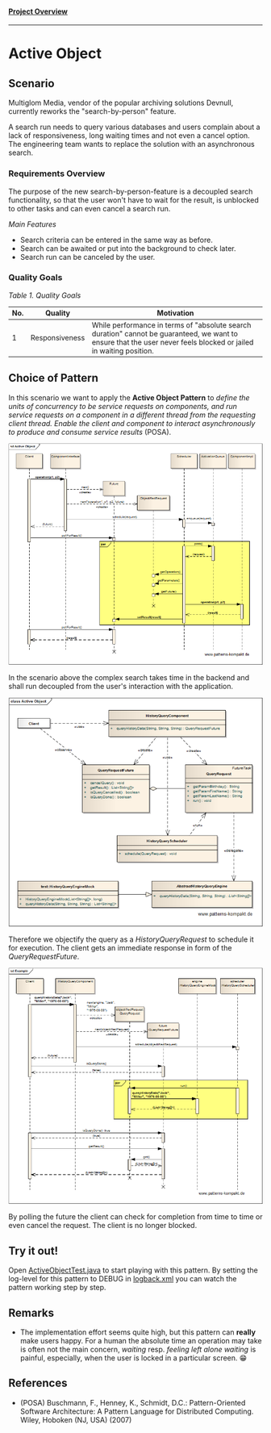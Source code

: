 #### [Project Overview](../../../../../../../README.md)
----

# Active Object

## Scenario

Multiglom Media, vendor of the popular archiving solutions Devnull, currently reworks the "search-by-person" feature.

A search run needs to query various databases and users complain about a lack of responsiveness, long waiting times and not even a cancel option.
The engineering team wants to replace the solution with an asynchronous search.

### Requirements Overview

The purpose of the new search-by-person-feature is a decoupled search functionality, so that the user won't have to wait for the result, is unblocked to other tasks and can even cancel a search run.

_Main Features_

* Search criteria can be entered in the same way as before.
* Search can be awaited or put into the background to check later.
* Search run can be canceled by the user.

### Quality Goals

_Table 1. Quality Goals_

No.|Quality|Motivation
---|-------|----------
1|Responsiveness|While performance in terms of "absolute search duration" cannot be guaranteed, we want to ensure that the user never feels blocked or jailed in waiting position.

## Choice of Pattern
In this scenario we want to apply the **Active Object Pattern** to _define the units of concurrency to be service requests on components, and run service requests on a component in a different thread from the requesting client thread. Enable the client and component to interact asynchronously to produce and consume service results_ (POSA). 

![Test](../../../../../../../doc/patterns/images/active_object_dn.png)

In the scenario above the complex search takes time in the backend and shall run decoupled from the user's interaction with the application. 

![Test](../../../../../../../doc/patterns/images/active_object_cx.png)

Therefore we objectify the query as a _HistoryQueryRequest_ to schedule it for execution.
The client gets an immediate response in form of the _QueryRequestFuture_.

![Test](../../../../../../../doc/patterns/images/active_object_dx.png)

By polling the future the client can check for completion from time to time or even cancel the request. The client is no longer blocked.


## Try it out!

Open [ActiveObjectTest.java](ActiveObjectTest.java) to start playing with this pattern. By setting the log-level for this pattern to DEBUG in [logback.xml](../../../../../../../src/main/resources/logback.xml) you can watch the pattern working step by step.

## Remarks
* The implementation effort seems quite high, but this pattern can **really** make users happy. For a human the absolute time an operation may take is often not the main concern, _waiting_ resp. _feeling left alone waiting_ is painful, especially, when the user is locked in a particular screen. :grin:

## References

* (POSA) Buschmann, F., Henney, K., Schmidt, D.C.: Pattern-Oriented Software Architecture: A Pattern Language for Distributed Computing. Wiley, Hoboken (NJ, USA) (2007)
